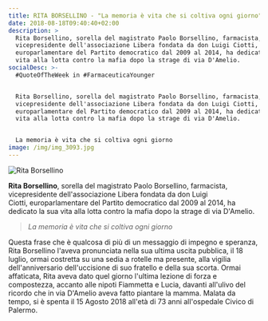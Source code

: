```yaml
---
title: RITA BORSELLINO - "La memoria è vita che si coltiva ogni giorno"
date: 2018-08-18T09:40:40+02:00
description: >
  Rita Borsellino, sorella del magistrato Paolo Borsellino, farmacista,
  vicepresidente dell'associazione Libera fondata da don Luigi Ciotti,
  europarlamentare del Partito democratico dal 2009 al 2014, ha dedicato la sua
  vita alla lotta contro la mafia dopo la strage di via D'Amelio. 
socialDesc: >-
  #QuoteOfTheWeek in #FarmaceuticaYounger


  Rita Borsellino, sorella del magistrato Paolo Borsellino, farmacista,
  vicepresidente dell'associazione Libera fondata da don Luigi Ciotti,
  europarlamentare del Partito democratico dal 2009 al 2014, ha dedicato la sua
  vita alla lotta contro la mafia dopo la strage di via D'Amelio. 


  La memoria è vita che si coltiva ogni giorno
image: /img/img_3093.jpg
---
```

![Rita Borsellino](/img/img_3093.jpg)

**Rita Borsellino**, sorella del magistrato Paolo Borsellino, farmacista, vicepresidente dell'associazione Libera fondata da don Luigi Ciotti, europarlamentare del Partito democratico dal 2009 al 2014, ha dedicato la sua vita alla lotta contro la mafia dopo la strage di via D'Amelio. 

> _La memoria è vita che si coltiva ogni giorno_

Questa frase che è qualcosa di più di un messaggio di impegno e speranza, Rita Borsellino l'aveva pronunciata nella sua ultima uscita pubblica, il 18 luglio, ormai costretta su una sedia a rotelle ma presente, alla vigilia dell'anniversario dell'uccisione di suo fratello e della sua scorta. Ormai affaticata, Rita aveva dato quel giorno l'ultima lezione di forza e compostezza, accanto alle nipoti Fiammetta e Lucia, davanti all'ulivo del ricordo che in via D'Amelio aveva fatto piantare la mamma. Malata da tempo, si è spenta il 15 Agosto 2018 all'età di 73 anni all'ospedale Civico di Palermo.
